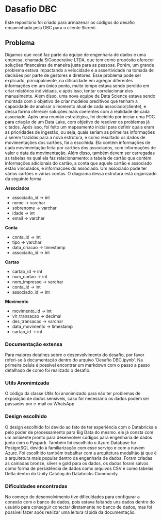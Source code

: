# Dasafio DBC
Este repositório foi criado para armazenar os códigos do desafio encaminhado pela DBC para o cliente Sicredi.

## Problema
Digamos que você faz parte da equipe de engenharia de dados e uma empresa, chamada SiCooperative LTDA, que tem como propósito oferecer soluções financeiras de maneira justa para as 
pessoas. Porém, um grande problema estava impactando a velocidade e a assertividade na tomada de decisões por parte de gestores e diretores. Esse problema pode ser explicado, principalmente, na 
dificuldade em agregar diferentes informações em um único ponto, muito tempo estava sendo perdido em criar relatórios individuais, e após isso, tentar correlacionar eles manualmente. Além disso, uma 
nova equipe de Data Science estava sendo montada com o objetivo de criar modelos preditivos que tenham a capacidade de analisar o momento atual de cada associado(cliente), e dessa forma oferecer 
soluções mais coerentes com a realidade de cada associado. Após uma reunião estratégica, foi decidido por iniciar uma POC para criação de um Data Lake, com objetivo de resolver os problemas já citados. 
Após isso, foi feito um mapeamento inicial para definir quais eram as prioridades de ingestão, ou seja, quais seriam as primeiras informações a serem trazidas para a nova estrutura, e como resultado os 
dados de movimentações dos cartões, foi a escolhida. Ela contém informações de cada movimentação feita por cartões dos associados, com informações de valor e data da movimentação. Além disso, 
também devem ser carregadas as tabelas na qual ela faz relacionamento: a tabela de cartão que contém informações adicionais do cartão, a conta que aquele cartão e associado estão vinculados, e 
informações do associado. Um associado pode ter vários cartões e várias contas.  O diagrama dessa estrutura está organizado da seguinte forma:

**Associados**
* associado_id -> int
* nome -> varchar
* sobrenome -> varchar
* idade -> int
* email -> varchar

**Conta** 
* conta_id -> int
* tipo -> varchar
* data_criacao -> timestamp
* associado_id -> int

**Cartao**
* cartao_id -> int
* num_cartao -> int
* nom_impresso -> varchar
* conta_id -> int
* associado_id -> int

**Movimento**
* movimento_id -> int
* vlr_transacao -> decimal
* des_transacao -> varchar
* data_movimento -> timestamp
* cartao_id -> int

### Documentação extensa
Para maiores detalhes sobre o desenvolvimento do desafio, por favor referi-se à documentação dentro do arquivo 'Desafio DBC.ipynb'. Na primeira celula é possível encontrar um markdown com o passo a passo detalhado de como foi realizado o desafio.


### Utils Anonimizada
O código da classe Utils foi anonimizado para não ter problemas de exposição de dados sensíveis, caso for necessário os dados podem ser passados por e-mail ou WhatsApp.

### Design escolhido
O design escolhido foi devido ao fato de ter experiência com o Databricks e pelo poder de processamento para Big Data do mesmo. ele já consta com um ambiente pronto para desenvolver códigos para engenharia
de dados junto com o Pyspark. Também foi escolhido o Azure Database for PostgreSQL devido à familiarização com esse serviço e com a nuvem Azure. Foi escolhido também trabalhar com a arquitetura medalhão 
já que é a arquitetura mais popular dentro da engenharia de dados. Foram criadas as camadas bronze, silver e gold para os dados, os dados foram salvos como forma de persistência de dados como arquivos CSV
e como tabelas Delta dentro do Unity Catalog do Databricks Community. 

### Dificuldades encontradas
No começo do desenvolvimento tive dificuldades para configurar a conexão com o banco de dados, pois estava faltando uns dados dentro do usuário para conseguir conectar
diretamente no banco de dados, mas foi possível fazer após realizar uma leitura rápida da documentação.